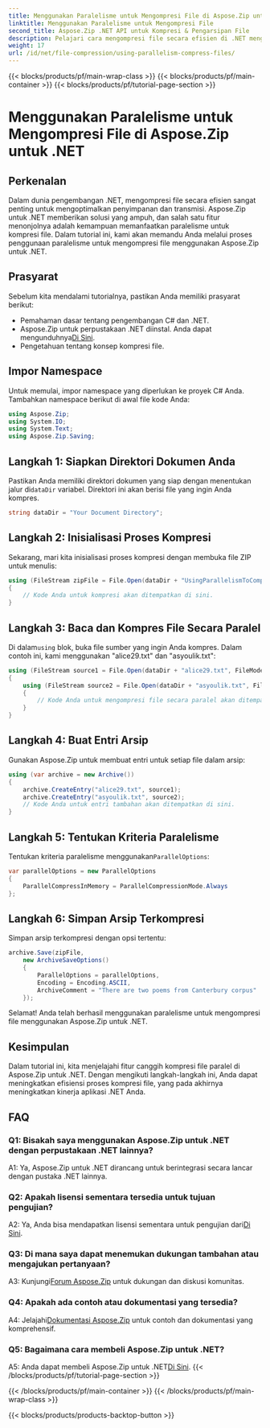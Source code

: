 ```yaml
---
title: Menggunakan Paralelisme untuk Mengompresi File di Aspose.Zip untuk .NET
linktitle: Menggunakan Paralelisme untuk Mengompresi File
second_title: Aspose.Zip .NET API untuk Kompresi & Pengarsipan File
description: Pelajari cara mengompresi file secara efisien di .NET menggunakan Aspose.Zip. Manfaatkan kekuatan paralelisme dengan tutorial langkah demi langkah kami.
weight: 17
url: /id/net/file-compression/using-parallelism-compress-files/
---
```


{{< blocks/products/pf/main-wrap-class >}}
{{< blocks/products/pf/main-container >}}
{{< blocks/products/pf/tutorial-page-section >}}

# Menggunakan Paralelisme untuk Mengompresi File di Aspose.Zip untuk .NET

## Perkenalan

Dalam dunia pengembangan .NET, mengompresi file secara efisien sangat penting untuk mengoptimalkan penyimpanan dan transmisi. Aspose.Zip untuk .NET memberikan solusi yang ampuh, dan salah satu fitur menonjolnya adalah kemampuan memanfaatkan paralelisme untuk kompresi file. Dalam tutorial ini, kami akan memandu Anda melalui proses penggunaan paralelisme untuk mengompresi file menggunakan Aspose.Zip untuk .NET.

## Prasyarat

Sebelum kita mendalami tutorialnya, pastikan Anda memiliki prasyarat berikut:

- Pemahaman dasar tentang pengembangan C# dan .NET.
-  Aspose.Zip untuk perpustakaan .NET diinstal. Anda dapat mengunduhnya[Di Sini](https://releases.aspose.com/zip/net/).
- Pengetahuan tentang konsep kompresi file.

## Impor Namespace

Untuk memulai, impor namespace yang diperlukan ke proyek C# Anda. Tambahkan namespace berikut di awal file kode Anda:

```csharp
using Aspose.Zip;
using System.IO;
using System.Text;
using Aspose.Zip.Saving;
```

## Langkah 1: Siapkan Direktori Dokumen Anda

 Pastikan Anda memiliki direktori dokumen yang siap dengan menentukan jalur di`dataDir` variabel. Direktori ini akan berisi file yang ingin Anda kompres.

```csharp
string dataDir = "Your Document Directory";
```

## Langkah 2: Inisialisasi Proses Kompresi

Sekarang, mari kita inisialisasi proses kompresi dengan membuka file ZIP untuk menulis:

```csharp
using (FileStream zipFile = File.Open(dataDir + "UsingParallelismToCompressFiles_out.zip", FileMode.Create))
{
    // Kode Anda untuk kompresi akan ditempatkan di sini.
}
```

## Langkah 3: Baca dan Kompres File Secara Paralel

 Di dalam`using` blok, buka file sumber yang ingin Anda kompres. Dalam contoh ini, kami menggunakan "alice29.txt" dan "asyoulik.txt":

```csharp
using (FileStream source1 = File.Open(dataDir + "alice29.txt", FileMode.Open, FileAccess.Read))
{
    using (FileStream source2 = File.Open(dataDir + "asyoulik.txt", FileMode.Open, FileAccess.Read))
    {
        // Kode Anda untuk mengompresi file secara paralel akan ditempatkan di sini.
    }
}
```

## Langkah 4: Buat Entri Arsip

Gunakan Aspose.Zip untuk membuat entri untuk setiap file dalam arsip:

```csharp
using (var archive = new Archive())
{
    archive.CreateEntry("alice29.txt", source1);
    archive.CreateEntry("asyoulik.txt", source2);
    // Kode Anda untuk entri tambahan akan ditempatkan di sini.
}
```

## Langkah 5: Tentukan Kriteria Paralelisme

 Tentukan kriteria paralelisme menggunakan`ParallelOptions`:

```csharp
var parallelOptions = new ParallelOptions
{
    ParallelCompressInMemory = ParallelCompressionMode.Always
};
```

## Langkah 6: Simpan Arsip Terkompresi

Simpan arsip terkompresi dengan opsi tertentu:

```csharp
archive.Save(zipFile,
    new ArchiveSaveOptions()
    {
        ParallelOptions = parallelOptions,
        Encoding = Encoding.ASCII,
        ArchiveComment = "There are two poems from Canterbury corpus"
    });
```

Selamat! Anda telah berhasil menggunakan paralelisme untuk mengompresi file menggunakan Aspose.Zip untuk .NET.

## Kesimpulan

Dalam tutorial ini, kita menjelajahi fitur canggih kompresi file paralel di Aspose.Zip untuk .NET. Dengan mengikuti langkah-langkah ini, Anda dapat meningkatkan efisiensi proses kompresi file, yang pada akhirnya meningkatkan kinerja aplikasi .NET Anda.

## FAQ

### Q1: Bisakah saya menggunakan Aspose.Zip untuk .NET dengan perpustakaan .NET lainnya?

A1: Ya, Aspose.Zip untuk .NET dirancang untuk berintegrasi secara lancar dengan pustaka .NET lainnya.

### Q2: Apakah lisensi sementara tersedia untuk tujuan pengujian?

 A2: Ya, Anda bisa mendapatkan lisensi sementara untuk pengujian dari[Di Sini](https://purchase.aspose.com/temporary-license/).

### Q3: Di mana saya dapat menemukan dukungan tambahan atau mengajukan pertanyaan?

 A3: Kunjungi[Forum Aspose.Zip](https://forum.aspose.com/c/zip/37) untuk dukungan dan diskusi komunitas.

### Q4: Apakah ada contoh atau dokumentasi yang tersedia?

 A4: Jelajahi[Dokumentasi Aspose.Zip](https://reference.aspose.com/zip/net/) untuk contoh dan dokumentasi yang komprehensif.

### Q5: Bagaimana cara membeli Aspose.Zip untuk .NET?

 A5: Anda dapat membeli Aspose.Zip untuk .NET[Di Sini](https://purchase.aspose.com/buy).
{{< /blocks/products/pf/tutorial-page-section >}}

{{< /blocks/products/pf/main-container >}}
{{< /blocks/products/pf/main-wrap-class >}}

{{< blocks/products/products-backtop-button >}}
